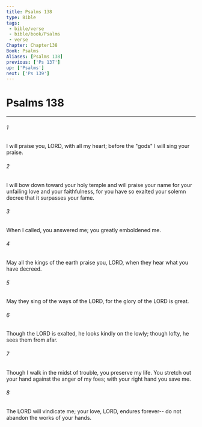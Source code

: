 ```yaml
---
title: Psalms 138
type: Bible
tags:
 - bible/verse
 - bible/book/Psalms
 - verse
Chapter: Chapter138
Book: Psalms
Aliases: [Psalms 138]
previous: ['Ps 137']
up: ['Psalms']
next: ['Ps 139']
---
```

# Psalms 138

***


###### 1 
I will praise you, LORD, with all my heart; before the "gods" I will sing your praise. 

###### 2 
I will bow down toward your holy temple and will praise your name for your unfailing love and your faithfulness, for you have so exalted your solemn decree that it surpasses your fame. 

###### 3 
When I called, you answered me; you greatly emboldened me. 

###### 4 
May all the kings of the earth praise you, LORD, when they hear what you have decreed. 

###### 5 
May they sing of the ways of the LORD, for the glory of the LORD is great. 

###### 6 
Though the LORD is exalted, he looks kindly on the lowly; though lofty, he sees them from afar. 

###### 7 
Though I walk in the midst of trouble, you preserve my life. You stretch out your hand against the anger of my foes; with your right hand you save me. 

###### 8 
The LORD will vindicate me; your love, LORD, endures forever-- do not abandon the works of your hands. 
